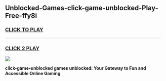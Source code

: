 
## Unblocked-Games-click-game-unblocked-Play-Free-ffy8i
<h3>
<a href="https://premium76.site?title=click-game-unblocked&ref=10A">CLICK TO PLAY</a></h3>
<hr>

<h3>
<a href="https://premium76.site?title=click-game-unblocked&ref=10A">CLICK 2 PLAY</a>
  
</h3>

<a href="https://premium76.site?title=click-game-unblocked&ref=10A"><img src="https://clearcache.store/games.png"></a>


**click-game-unblocked games unblocked: Your Gateway to Fun and Accessible Online Gaming**
